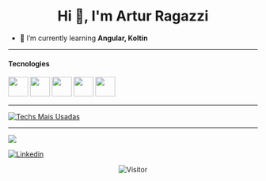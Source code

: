 <h1 align="center">Hi 👋, I'm Artur Ragazzi</h1>

- 🌱 I’m currently learning **Angular, Koltin**
---

<div>
<h4>Tecnologies</h4>
<img src="https://cdn.jsdelivr.net/gh/devicons/devicon/icons/kotlin/kotlin-original.svg" width="40" height="40"/>
<img src="https://cdn.jsdelivr.net/gh/devicons/devicon/icons/android/angular.svg" width="40" height="40"/>	
<img src="https://cdn.jsdelivr.net/gh/devicons/devicon/icons/java/java-original.svg" width="40" height="40"/> 
<img src="https://cdn.jsdelivr.net/gh/devicons/devicon/icons/spring/spring-original.svg" width="40" height="40"/> 
<img src="https://cdn.jsdelivr.net/gh/devicons/devicon/icons/git/git-original.svg" width="40" height="40"/>       
</div>

<hr>

[![Techs Mais Usadas](https://github-readme-stats.vercel.app/api/top-langs/?username=artragazzi&theme=tokyonight&layout=compact&custom_title=Linguagens&card_width=1000)](https://github.com/artragazzi/github-readme-stats)

<hr>
<a href = "mailto:ao.ragazzi@gmail.com"><img src="https://img.shields.io/badge/-Gmail-%23333?style=for-the-badge&logo=gmail&logoColor=white" target="_blank"></a>

[![Linkedin](https://img.shields.io/badge/LinkedIn-0077B5?style=for-the-badge&logo=linkedin&logoColor=white)](https://www.linkedin.com/in/arturragazzi/)

<div align="center"> 
  <img src="https://profile-counter.glitch.me/artragazzi/count.svg" alt="Visitor" title="Visitor"/>
</div>
